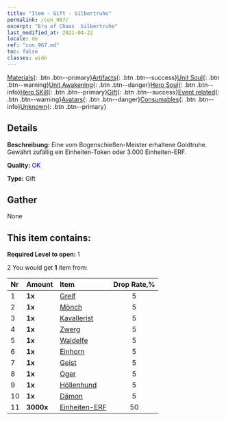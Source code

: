 ```yaml
---
title: "Item - Gift - Silbertruhe"
permalink: /con_967/
excerpt: "Era of Chaos  Silbertruhe"
last_modified_at: 2021-04-22
locale: de
ref: "con_967.md"
toc: false
classes: wide
---
```

 [Materials](/ItemsDE/){: .btn .btn--primary}[Artifacts](/ItemsDE/Artifacts/){: .btn .btn--success}[Unit Soul](/ItemsDE/UnitSoul/){: .btn .btn--warning}[Unit Awakening](/ItemsDE/UnitAwakening/){: .btn .btn--danger}[Hero Soul](/ItemsDE/HeroSoul/){: .btn .btn--info}[Hero SKill](/ItemsDE/HeroSkill/){: .btn .btn--primary}[Gift](/ItemsDE/Gift/){: .btn .btn--success}[Event related](/ItemsDE/Events/){: .btn .btn--warning}[Avatars](/ItemsDE/Avatars/){: .btn .btn--danger}[Consumables](/ItemsDE/Consumables/){: .btn .btn--info}[Unknown](/ItemsDE/Unknown/){: .btn .btn--primary}

## Details
 **Beschreibung:** Eine vom Bogenschießen-Meister erhaltene Goldtruhe. Gewährt zufällig ein Einheiten-Token oder 3.000 Einheiten-ERF.

 **Quality:** <span style="color: #0000CD">OK</span>

 **Type:** Gift

## Gather

  None

## This item contains:

 **Required Level to open:** 1

 2 You would get **1** item  from:

  | Nr | Amount |     Item    | Drop Rate,% |
  |:---|:-------|:------------|:---------:|
  | 1 |  **1x** | [Greif](/de/Items/unt_192/) | 5 | 
  | 2 |  **1x** | [Mönch](/de/Items/unt_194/) | 5 | 
  | 3 |  **1x** | [Kavallerist](/de/Items/unt_195/) | 5 | 
  | 4 |  **1x** | [Zwerg](/de/Items/unt_200/) | 5 | 
  | 5 |  **1x** | [Waldelfe](/de/Items/unt_201/) | 5 | 
  | 6 |  **1x** | [Einhorn](/de/Items/unt_204/) | 5 | 
  | 7 |  **1x** | [Geist](/de/Items/unt_210/) | 5 | 
  | 8 |  **1x** | [Oger](/de/Items/unt_220/) | 5 | 
  | 9 |  **1x** | [Höllenhund](/de/Items/unt_228/) | 5 | 
  | 10 |  **1x** | [Dämon](/de/Items/unt_229/) | 5 | 
  | 11 |  **3000x** | [Einheiten-ERF](/de/Items/con_902/) | 50 | 
